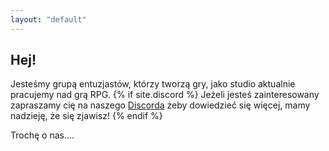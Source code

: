 ```yaml
---
layout: "default"
---
```

<section class="hero-section">
<style>.content {margin: 0 !important}</style>
<div class="hero-grid">
<h1 class="hero-title">Hej!</h1>
<p class="hero-title2">
    Jesteśmy grupą entuzjastów, którzy tworzą gry, jako studio aktualnie pracujemy nad grą RPG.
    {% if site.discord %} Jeżeli jesteś zainteresowany zapraszamy cię na naszego <a href="{{ site.url }}{{ site.baseurl }}/discord" class="perm-white">Discorda</a>
    żeby dowiedzieć się więcej, mamy nadzieję, że się zjawisz! {% endif %}</p>
</div>
</section>
<section class="about">
Trochę o nas....
</section>
